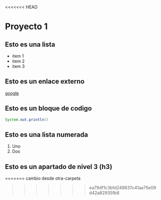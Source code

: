 <<<<<<< HEAD
# Proyecto 1
## Esto es una lista
* item 1
* item 2
* item 3
## Esto es un enlace externo
[google](http://www.google.es)

## Esto es un bloque de codigo
```java
System.out.println()
```

## Esto es una lista numerada
1. Uno
2. Dos

## Esto es un apartado de nivel 3 (h3)
=======
cambio desde otra-carpeta
>>>>>>> ea79df1c3bfd249837c41aa75e09d42a82935fb8
